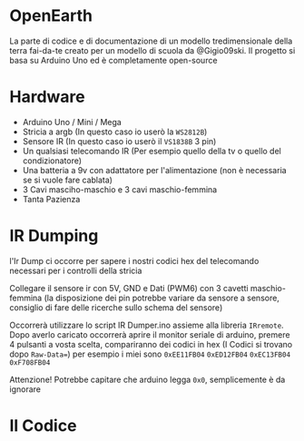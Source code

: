 # OpenEarth
La parte di codice e di documentazione di un modello tredimensionale della terra fai-da-te creato per un modello di scuola da @Gigio09ski.
Il progetto si basa su Arduino Uno ed è completamente open-source
# Hardware
- Arduino Uno / Mini / Mega
- Stricia a argb (In questo caso io userò la `WS2812B`)
- Sensore IR (In questo caso io userò il `VS1838B` 3 pin)
- Un qualsiasi telecomando IR (Per esempio quello della tv o quello del condizionatore)
- Una batteria a 9v con adattatore per l'alimentazione (non è necessaria se si vuole fare cablata)
- 3 Cavi masciho-maschio e 3 cavi maschio-femmina
- Tanta Pazienza
# IR Dumping
l'Ir Dump ci occorre per sapere i nostri codici hex del telecomando necessari per i controlli della stricia

Collegare il sensore ir con 5V, GND e Dati (PWM6) con 3 cavetti maschio-femmina (la disposizione dei pin potrebbe variare da sensore a sensore, consiglio di fare delle ricerche sullo schema del sensore)

Occorrerà utilizzare lo script IR Dumper.ino assieme alla libreria `IRremote`. Dopo averlo caricato occorrerà aprire il monitor seriale di arduino, premere 4 pulsanti a vosta scelta, compariranno dei codici in hex (I Codici si trovano dopo `Raw-Data=`) per esempio i miei sono `0xEE11FB04` `0xED12FB04` `0xEC13FB04` `0xF708FB04`

Attenzione! Potrebbe capitare che arduino legga `0x0`, semplicemente è da ignorare
# Il Codice
